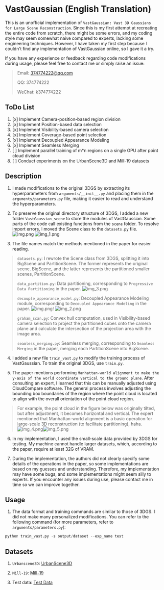 # VastGaussian (English Translation)

This is an unofficial implementation of `VastGaussian: Vast 3D Gaussians for Large Scene Reconstruction`. Since this is my first attempt at recreating the entire code from scratch, there might be some errors, and my coding style may seem somewhat naive compared to experts, lacking some engineering techniques. However, I have taken my first step because I couldn't find any implementation of VastGaussian online, so I gave it a try.

If you have any experience or feedback regarding code modifications during usage, please feel free to contact me or simply raise an issue:
> Email: 374774222@qq.com
> 
> QQ: 374774222
> 
> WeChat: k374774222

## ToDo List
1. [x] Implement Camera-position-based region division
2. [x] Implement Position-based data selection
3. [x] Implement Visibility-based camera selection
4. [x] Implement Coverage-based point selection
5. [x] Implement Decoupled Appearance Modeling
6. [x] Implement Seamless Merging
6. [ ] Implement parallel training of m*n regions on a single GPU after point cloud division
7. [ ] Conduct experiments on the UrbanScene3D and Mill-19 datasets

## Description

1. I made modifications to the original 3DGS by extracting its hyperparameters from `arguments/__init__.py` and placing them in the `arguments/parameters.py` file, making it easier to read and understand the hyperparameters.

2. To preserve the original directory structure of 3DGS, I added a new folder `VastGaussian_scene` to store the modules of VastGaussian. Some parts of the code call existing functions from the `scene` folder. To resolve import errors, I moved the Scene class to the `datasets.py` file.
![img.png](image/img2.png)
![img_1.png](image/img_1.png)
3. The file names match the methods mentioned in the paper for easier reading.

> `datasets.py`: I rewrote the Scene class from 3DGS, splitting it into BigScene and PartitionScene. The former represents the original scene, BigScene, and the latter represents the partitioned smaller scenes, PartitionScene.
>
> `data_partition.py`: Data partitioning, corresponding to `Progressive Data Partitioning` in the paper.
> ![img_3.png](image/img_3.png)
> 
> `decouple_appearance_model.py`: Decoupled Appearance Modeling module, corresponding to `Decoupled Appearance Modeling` in the paper.
> ![img.png](image/img.png)!
> ![img_2.png](image/img_2.png)
> 
> `graham_scan.py`: Convex hull computation, used in Visibility-based camera selection to project the partitioned cubes onto the camera plane and calculate the intersection of the projection area with the image area.
> 
> `seamless_merging.py`: Seamless merging, corresponding to `Seamless Merging` in the paper, merging each PartitionScene into BigScene.

4. I added a new file `train_vast.py` to modify the training process of VastGaussian. To train the original 3DGS, use `train.py`.

5. The paper mentions performing `Manhattan-world alignment to make the y-axis of the world coordinate vertical to the ground plane`. After consulting an expert, I learned that this can be manually adjusted using CloudCompare software. The general process involves adjusting the bounding box boundaries of the region where the point cloud is located to align with the overall orientation of the point cloud region.
> For example, the point cloud in the figure below was originally tilted, but after adjustment, it becomes horizontal and vertical. The expert mentioned that Manhattan-world alignment is a basic operation for large-scale 3D reconstruction (to facilitate partitioning), haha.
> ![img_4.png](image/img_4.png)![img_5.png](image/img_5.png)
6. In my implementation, I used the small-scale data provided by 3DGS for testing. My machine cannot handle larger datasets, which, according to the paper, require at least 32G of VRAM.

7. During the implementation, the authors did not clearly specify some details of the operations in the paper, so some implementations are based on my guesses and understanding. Therefore, my implementation may have some bugs, and some implementations might seem silly to experts. If you encounter any issues during use, please contact me in time so we can improve together.

## Usage

1. The data format and training commands are similar to those of 3DGS. I did not make many personalized modifications. You can refer to the following command (for more parameters, refer to `arguments/parameters.py`):
```python
python train_vast.py -s output/dataset --exp_name test
```

## Datasets
1. `Urbanscene3D`: [UrbanScene3D](https://github.com/Linxius/UrbanScene3D)

2. `Mill-19`: [Mill-19](https://opendatalab.com/OpenDataLab/Mill_19/tree/main/raw)

3. Test data: [Test Data](https://repo-sam.inria.fr/fungraph/3d-gaussian-splatting/datasets/input/tandt_db.zip)